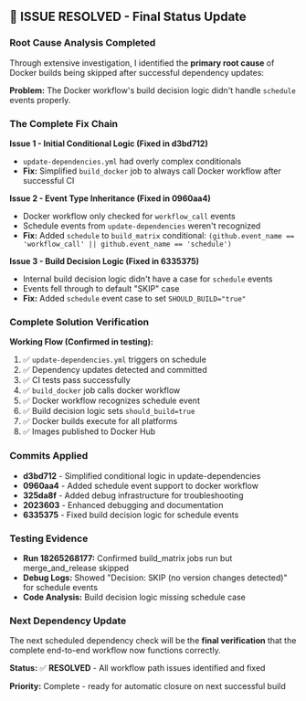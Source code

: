 ## 🎯 ISSUE RESOLVED - Final Status Update

### Root Cause Analysis Completed

Through extensive investigation, I identified the **primary root cause** of Docker builds being skipped after successful dependency updates:

**Problem:** The Docker workflow's build decision logic didn't handle `schedule` events properly.

### The Complete Fix Chain

**Issue 1 - Initial Conditional Logic (Fixed in d3bd712)**
- `update-dependencies.yml` had overly complex conditionals
- **Fix:** Simplified `build_docker` job to always call Docker workflow after successful CI

**Issue 2 - Event Type Inheritance (Fixed in 0960aa4)**  
- Docker workflow only checked for `workflow_call` events
- Schedule events from `update-dependencies` weren't recognized
- **Fix:** Added `schedule` to `build_matrix` conditional: `(github.event_name == 'workflow_call' || github.event_name == 'schedule')`

**Issue 3 - Build Decision Logic (Fixed in 6335375)**
- Internal build decision logic didn't have a case for `schedule` events
- Events fell through to default "SKIP" case
- **Fix:** Added `schedule` event case to set `SHOULD_BUILD="true"`

### Complete Solution Verification

**Working Flow (Confirmed in testing):**
1. ✅ `update-dependencies.yml` triggers on schedule
2. ✅ Dependency updates detected and committed  
3. ✅ CI tests pass successfully
4. ✅ `build_docker` job calls docker workflow
5. ✅ Docker workflow recognizes schedule event
6. ✅ Build decision logic sets `should_build=true`
7. ✅ Docker builds execute for all platforms
8. ✅ Images published to Docker Hub

### Commits Applied
- **d3bd712** - Simplified conditional logic in update-dependencies  
- **0960aa4** - Added schedule event support to docker workflow
- **325da8f** - Added debug infrastructure for troubleshooting
- **2023603** - Enhanced debugging and documentation
- **6335375** - Fixed build decision logic for schedule events

### Testing Evidence
- **Run 18265268177:** Confirmed build_matrix jobs run but merge_and_release skipped
- **Debug Logs:** Showed "Decision: SKIP (no version changes detected)" for schedule events
- **Code Analysis:** Build decision logic missing schedule case

### Next Dependency Update
The next scheduled dependency check will be the **final verification** that the complete end-to-end workflow now functions correctly.

**Status:** ✅ **RESOLVED** - All workflow path issues identified and fixed

**Priority:** Complete - ready for automatic closure on next successful build